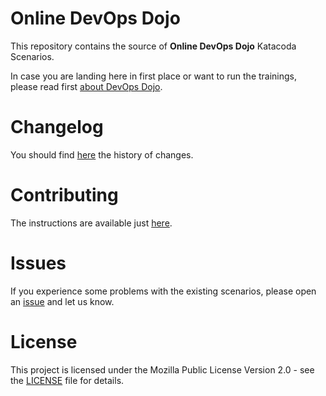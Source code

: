 # Online DevOps Dojo

This repository contains the source of **Online DevOps Dojo** Katacoda Scenarios.

In case you are landing here in first place or want to run the trainings, please read first [about DevOps Dojo](https://dxc-technology.github.io/about-devops-dojo/).

# Changelog

You should find [here](./CHANGELOG.md) the history of changes.

# Contributing

The instructions are available just [here](./CONTRIBUTING.md). 

# Issues

If you experience some problems with the existing scenarios, please open an [issue](./issues/new/choose) and let us know.

# License

This project is licensed under the Mozilla Public License Version 2.0 - see the [LICENSE](./LICENSE) file for details.